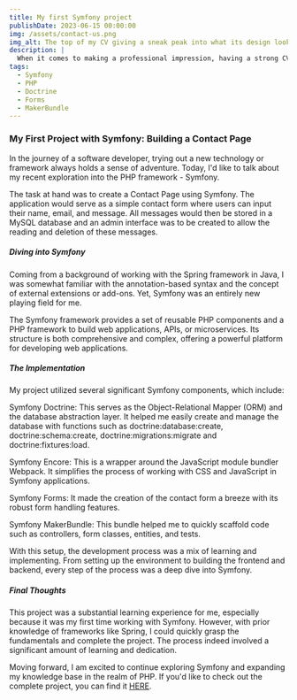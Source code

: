 ```yaml
---
title: My first Symfony project
publishDate: 2023-06-15 00:00:00
img: /assets/contact-us.png
img_alt: The top of my CV giving a sneak peak into what its design looks like
description: |
  When it comes to making a professional impression, having a strong CV is key. However, creating one that is both informative and visually appealing can be quite a challenge. This process became my next project: crafting a CV that showcases my skills, experience, and personality.
tags:
  - Symfony
  - PHP
  - Doctrine
  - Forms
  - MakerBundle
---
```


### My First Project with Symfony: Building a Contact Page

In the journey of a software developer, trying out a new technology or framework always holds a sense of adventure. Today, I'd like to talk about my recent exploration into the PHP framework - Symfony.

The task at hand was to create a Contact Page using Symfony. The application would serve as a simple contact form where users can input their name, email, and message. All messages would then be stored in a MySQL database and an admin interface was to be created to allow the reading and deletion of these messages.

##### Diving into Symfony

Coming from a background of working with the Spring framework in Java, I was somewhat familiar with the annotation-based syntax and the concept of external extensions or add-ons. Yet, Symfony was an entirely new playing field for me.

The Symfony framework provides a set of reusable PHP components and a PHP framework to build web applications, APIs, or microservices. Its structure is both comprehensive and complex, offering a powerful platform for developing web applications.

##### The Implementation

My project utilized several significant Symfony components, which include:

Symfony Doctrine: This serves as the Object-Relational Mapper (ORM) and the database abstraction layer. It helped me easily create and manage the database with functions such as doctrine:database:create, doctrine:schema:create, doctrine:migrations:migrate and doctrine:fixtures:load.

Symfony Encore: This is a wrapper around the JavaScript module bundler Webpack. It simplifies the process of working with CSS and JavaScript in Symfony applications.

Symfony Forms: It made the creation of the contact form a breeze with its robust form handling features.

Symfony MakerBundle: This bundle helped me to quickly scaffold code such as controllers, form classes, entities, and tests.

With this setup, the development process was a mix of learning and implementing. From setting up the environment to building the frontend and backend, every step of the process was a deep dive into Symfony.

##### Final Thoughts

This project was a substantial learning experience for me, especially because it was my first time working with Symfony. However, with prior knowledge of frameworks like Spring, I could quickly grasp the fundamentals and complete the project. The process indeed involved a significant amount of learning and dedication.

Moving forward, I am excited to continue exploring Symfony and expanding my knowledge base in the realm of PHP. If you'd like to check out the complete project, you can find it <a href="https://github.com/kiralyzoltan98/contact_page">HERE</a>.
